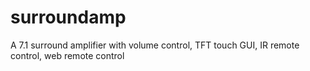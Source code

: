 # surroundamp
A 7.1 surround amplifier with volume control, TFT touch GUI, IR remote control, web remote control
